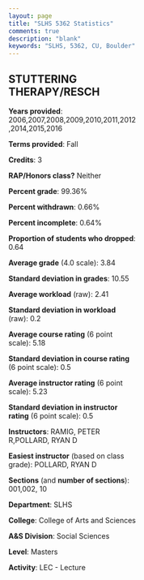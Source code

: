 ```yaml
---
layout: page
title: "SLHS 5362 Statistics"
comments: true
description: "blank"
keywords: "SLHS, 5362, CU, Boulder"
--- 
```

<head>
<script src="https://ajax.googleapis.com/ajax/libs/jquery/2.1.3/jquery.min.js"></script>
<script src="https://dl.dropboxusercontent.com/s/pc42nxpaw1ea4o9/highcharts.js?dl=0"></script>
<!-- <script src="../assets/js/highcharts.js"></script> -->
<style type="text/css">@font-face {
	font-family: "Bebas Neue";
	src: url(https://www.filehosting.org/file/details/544349/BebasNeue%20Regular.otf) format("opentype");
	}
	h1.Bebas { 
		font-family: "Bebas Neue", Verdana, Tahoma;
	}
</style>
</head>
<body>
	<div id="container" style="float: right; width: 45%; height: 88%; margin-left: 2.5%; margin-right: 2.5%;"></div>
	<script language="JavaScript">
		$(document).ready(function() {
		var chart = {type: 'column'};
		var title = {text: 'Grade Distribution'};
		var xAxis = {categories: ['A','B','C','D','F'],crosshair: true};
		var yAxis = {min: 0,title: {text: 'Percentage'}};
		var tooltip = {headerFormat: '<center><b><span style="font-size:20px">{point.key}</span></b></center>',
		               pointFormat: '<td style="padding:0"><b>{point.y:.1f}%</b></td>',
		               footerFormat: '</table>',shared: true,useHTML: true};
		var plotOptions = {column: {pointPadding: 0.0,borderWidth: 0}};  
		var credits = {enabled: false};var series= [{name: 'Percent',data: [88.6,11.4,0.0,0.0,0.0,]}];
		var json = {};
		json.chart = chart;
		json.title = title;
		json.tooltip = tooltip;
		json.xAxis = xAxis;
		json.yAxis = yAxis;  
		json.series = series;
		json.plotOptions = plotOptions;  
		json.credits = credits;
		$('#container').highcharts(json);
	});
	</script>
</body>
			   
## STUTTERING THERAPY/RESCH

**Years provided**: 2006,2007,2008,2009,2010,2011,2012,2014,2015,2016

**Terms provided**: Fall

**Credits**: 3

**RAP/Honors class?** Neither

**Percent grade**: 99.36%

**Percent withdrawn**: 0.66%

**Percent incomplete**: 0.64%

**Proportion of students who dropped**: 0.64

**Average grade** (4.0 scale): 3.84

**Standard deviation in grades**: 10.55

**Average workload** (raw): 2.41

**Standard deviation in workload** (raw): 0.2

**Average course rating** (6 point scale): 5.18

**Standard deviation in course rating** (6 point scale): 0.5

**Average instructor rating** (6 point scale): 5.23

**Standard deviation in instructor rating** (6 point scale): 0.5

**Instructors**: RAMIG, PETER R,POLLARD, RYAN D

**Easiest instructor** (based on class grade): POLLARD, RYAN D

**Sections** (and **number of sections**): 001,002, 10

**Department**: SLHS

**College**: College of Arts and Sciences

**A&S Division**: Social Sciences

**Level**: Masters

**Activity**: LEC - Lecture